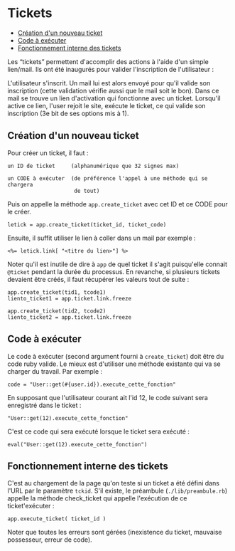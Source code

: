 # Tickets

* [Création d'un nouveau ticket](#creationdunticket)
* [Code à exécuter](#codeaexecuter)
* [Fonctionnement interne des tickets](#fonctionnementinterne)

Les “tickets” permettent d'accomplir des actions à l'aide d'un simple lien/mail. Ils ont été inaugurés pour valider l'inscription de l'utilisateur :

L'utilisateur s'inscrit. Un mail lui est alors envoyé pour qu'il valide son inscription (cette validation vérifie aussi que le mail soit le bon). Dans ce mail se trouve un lien d'activation qui fonctionne avec un ticket. Lorsqu'il active ce lien, l'user rejoit le site, exécute le ticket, ce qui valide son inscription (3e bit de ses options mis à 1).

<a name='creationdunticket'></a>

## Création d'un nouveau ticket

Pour créer un ticket, il faut :

    un ID de ticket     (alphanumérique que 32 signes max)

    un CODE à exécuter  (de préférence l'appel à une méthode qui se chargera
                         de tout)

Puis on appelle la méthode `app.create_ticket` avec cet ID et ce CODE pour le créer.

    letick = app.create_ticket(ticket_id, ticket_code)

Ensuite, il suffit utiliser le lien à coller dans un mail par exemple :

    <%= letick.link[ "<titre du lien>"] %>

Noter qu'il est inutile de dire à `app` de quel ticket il s'agit puisqu'elle connait `@ticket` pendant la durée du processus. En revanche, si plusieurs tickets devaient être créés, il faut récupérer les valeurs tout de suite :

    app.create_ticket(tid1, tcode1)
    liento_ticket1 = app.ticket.link.freeze

    app.create_ticket(tid2, tcode2)
    liento_ticket2 = app.ticket.link.freeze

<a name='codeaexecuter'></a>

## Code à exécuter

Le code à exécuter (second argument fourni à `create_ticket`) doit être du code ruby valide. Le mieux est d'utiliser une méthode existante qui va se charger du travail. Par exemple :

    code = "User::get(#{user.id}).execute_cette_fonction"

En supposant que l'utilisateur courant ait l'id 12, le code suivant sera enregistré dans le ticket :

    "User::get(12).execute_cette_fonction"

C'est ce code qui sera exécuté lorsque le ticket sera exécuté :

    eval("User::get(12).execute_cette_fonction")

<a name='fonctionnementinterne'></a>

## Fonctionnement interne des tickets

C'est au chargement de la page qu'on teste si un ticket a été défini dans l'URL par le paramètre `tckid`. S'il existe, le préambule (`./lib/preambule.rb`) appelle la méthode check_ticket qui appelle l'exécution de ce ticket'exécuter :

    app.execute_ticket( ticket_id )

Noter que toutes les erreurs sont gérées (inexistence du ticket, mauvaise possesseur, erreur de code).
